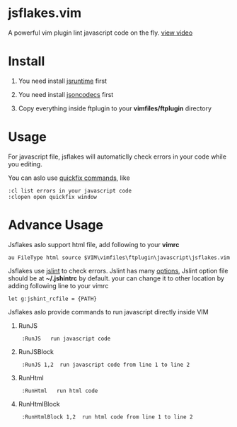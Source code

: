 jsflakes.vim
============

A powerful vim plugin lint javascript code on the fly. [view video](http://michalliu.github.com/jsflakes.vim)

Install
============

1. You need install [jsruntime](https://github.com/michalliu/jsruntime.vim) first

2. You need install [jsoncodecs](https://github.com/michalliu/jsoncodecs.vim) first

3. Copy everything inside ftplugin to your __vimfiles/ftplugin__ directory

Usage
============

For javascript file, jsflakes will automaticlly check errors in your code while you editing. 

You can aslo use [quickfix commands](http://vimcdoc.sourceforge.net/doc/quickfix.html), like

    :cl list errors in your javascript code
    :clopen open quickfix window
    
Advance Usage
============

Jsflakes aslo support html file, add following to your __vimrc__

    au FileType html source $VIM\vimfiles\ftplugin\javascript\jsflakes.vim
    
Jsflakes use [jslint](http://www.jshint.com/) to check errors. Jslint has many [options](http://www.jshint.com/options/),
Jslint option file should be at __~/.jshintrc__ by default. your can change it to other location by adding following line to your vimrc

    let g:jshint_rcfile = {PATH}

Jsflakes aslo provide commands to run javascript directly inside VIM

1. RunJS

        :RunJS   run javascript code
    
2. RunJSBlock

        :RunJS 1,2  run javascript code from line 1 to line 2

3. RunHtml

        :RunHtml   run html code
    
4. RunHtmlBlock

        :RunHtmlBlock 1,2  run html code from line 1 to line 2

